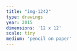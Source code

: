 ```yaml
---
title: "img-1242"
type: drawings
year: 2015
dimensions: '12 x 12'
scale: tiny
medium: 'pencil on paper'
---
```

